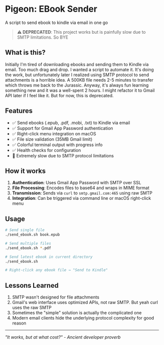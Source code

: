 # Pigeon: EBook Sender

A script to send ebook to kindle via email in one go

> **⚠️ DEPRECATED**: This project works but is painfully slow due to SMTP limitations. So BYE

## What is this?

Initially I'm tired of downloading ebooks and sending them to Kindle via email. Too much drag and drop. I wanted a script to automate it. It's doing the work, but unfortunately later I realized using SMTP protocol to send attachments is a horrible idea. A 500KB file needs 2-5 minutes to transfer which throws me back to the Jurassic. Anyway, it's always fun learning something new and it was a well-spent 2 hours. I might refactor it to Gmail API later if I feel like it. But for now, this is deprecated.

## Features

- ✅ Send ebooks (.epub, .pdf, .mobi, .txt) to Kindle via email
- ✅ Support for Gmail App Password authentication
- ✅ Right-click menu integration on macOS
- ✅ File size validation (35MB Gmail limit)
- ✅ Colorful terminal output with progress info
- ✅ Health checks for configuration
- 🐌 Extremely slow due to SMTP protocol limitations

## How it works

1. **Authentication**: Uses Gmail App Password with SMTP over SSL
2. **File Processing**: Encodes files to base64 and wraps in MIME format
3. **Transmission**: Sends via `curl` to `smtp.gmail.com:465` using raw SMTP
4. **Integration**: Can be triggered via command line or macOS right-click menu

## Usage

```bash
# Send single file
./send_ebook.sh book.epub

# Send multiple files
./send_ebook.sh *.pdf

# Send latest ebook in current directory
./send_ebook.sh

# Right-click any ebook file → "Send to Kindle"
```

## Lessons Learned

1. SMTP wasn't designed for file attachments
2. Gmail's web interface uses optimized APIs, not raw SMTP. But yeah curl uses the raw SMTP
3. Sometimes the "simple" solution is actually the complicated one
4. Modern email clients hide the underlying protocol complexity for good reason

---

_"It works, but at what cost?" - Ancient developer proverb_
